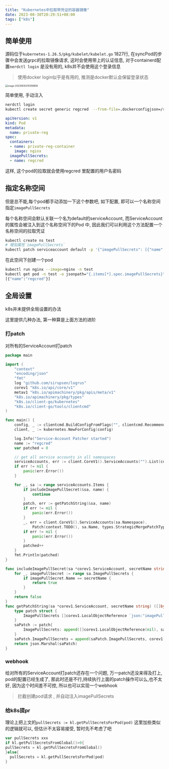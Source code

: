 ```yaml
---
title: "Kubernetes中拉取带凭证的容器镜像"
date: 2023-08-30T20:29:51+08:00
tags: ["k8s"]
---
```


## 简单使用

源码位于`kubernetes-1.26.5/pkg/kubelet/kubelet.go` 1827行, 在syncPod的步骤中会发送grpc的拉取镜像请求, 这时会使用带上的认证信息, 对于containerd配置`nerdctl login` 是没有用的, k8s并不会使用这个登录信息

> 使用docker login似乎是有用的, 推测是docker默认会保留登录状态

<img src="http://inksnw.asuscomm.com:3001/blog/Kubernetes中拉取带凭证的容器镜像_9b829e648e5360c9a165c4b5f6f58034.png" alt="image-20230830210358808" style="zoom:50%;" />

简单使用, 手动注入

```bash
nerdctl login 
kubectl create secret generic regcred  --from-file=.dockerconfigjson=/root/.docker/config.json --type=kubernetes.io/dockerconfigjson
```

```yaml
apiVersion: v1
kind: Pod
metadata:
  name: private-reg
spec:
  containers:
  - name: private-reg-container
    image: nginx
  imagePullSecrets:
  - name: regcred
```

这样, 这个pod的拉取就会使用regcred 里配置的用户名密码

## 指定名称空间

但是总不能,每个pod都手动添加一下这个参数吧, 如下配置, 即可以一个名称空间指定`imagePullSecrets`

每个名称空间会默认关联一个名为default的serviceAccount, 而ServiceAccount 的属性会被注入到这个名称空间下的Pod 中, 因此我们可以利用这个方法配置一个名称空间的拉取凭证

```bash
kubectl create ns test
# 增加属性`imagePullSecrets`
kubectl patch serviceaccount default -p '{"imagePullSecrets": [{"name": "regcred"}]}' -n test
```

在此空间下创建一个pod

```bash
kubectl run nginx --image=nginx -n test
kubectl get pod -n test -o jsonpath="{.items[*].spec.imagePullSecrets}"
[{"name":"regcred"}]
```

## 全局设置

k8s并未提供全局设置的办法

这里提供几种办法, 第一种算是上面方法的进阶

### 打patch

对所有的ServiceAccount打patch

```go
package main

import (
	"context"
	"encoding/json"
	"fmt"
	log "github.com/sirupsen/logrus"
	corev1 "k8s.io/api/core/v1"
	metav1 "k8s.io/apimachinery/pkg/apis/meta/v1"
	"k8s.io/apimachinery/pkg/types"
	"k8s.io/client-go/kubernetes"
	"k8s.io/client-go/tools/clientcmd"
)

func main() {
	config, _ := clientcmd.BuildConfigFromFlags("", clientcmd.RecommendedHomeFile)
	client, _ := kubernetes.NewForConfig(config)

	log.Info("Service-Account Patcher started")
	name := "regcred"
	var patched = 0

	// get all service accounts in all namespaces
	serviceAccounts, err := client.CoreV1().ServiceAccounts("").List(context.TODO(), metav1.ListOptions{})
	if err != nil {
		panic(err.Error())
	}

	for _, sa := range serviceAccounts.Items {
		if includeImagePullSecret(&sa, name) {
			continue
		}
		patch, err := getPatchString(&sa, name)
		if err != nil {
			panic(err.Error())
		}
		_, err = client.CoreV1().ServiceAccounts(sa.Namespace).
			Patch(context.TODO(), sa.Name, types.StrategicMergePatchType, patch, metav1.PatchOptions{})
		if err != nil {
			panic(err.Error())
		}
		patched++
	}
	fmt.Println(patched)
}

func includeImagePullSecret(sa *corev1.ServiceAccount, secretName string) bool {
	for _, imagePullSecret := range sa.ImagePullSecrets {
		if imagePullSecret.Name == secretName {
			return true
		}
	}
	return false
}
func getPatchString(sa *corev1.ServiceAccount, secretName string) ([]byte, error) {
	type patch struct {
		ImagePullSecrets []corev1.LocalObjectReference `json:"imagePullSecrets,omitempty"`
	}
	saPatch := patch{
		ImagePullSecrets: append([]corev1.LocalObjectReference(nil), sa.ImagePullSecrets...),
	}
	saPatch.ImagePullSecrets = append(saPatch.ImagePullSecrets, corev1.LocalObjectReference{Name: secretName})
	return json.Marshal(saPatch)
}
```

### webhook

给对所有的ServiceAccount打patch还存在一个问题, 万一patch还没来得及打上, pod的配置已经生成了, 那此时还是不行,持续执行上面的patch操作可以么,也不太好, 因为这个时间差不可控,  所以也可以实现一个webhook

> 拦截创建pod请求 , 并自动注入imagePullSecrets

### 给k8s提pr

理论上把上文的`pullSecrets := kl.getPullSecretsForPod(pod)` 这里加些类似的逻辑就可以, 但估计不太容易接受, 暂时先不考虑了吧

```go
var pullSecrets xxx
if kl.getPullSecretsFromGlobal()>0{
pullSecrets = kl.getPullSecretsFromGlobal()
}else{
  pullSecrets = kl.getPullSecretsForPod(pod)
}
```

